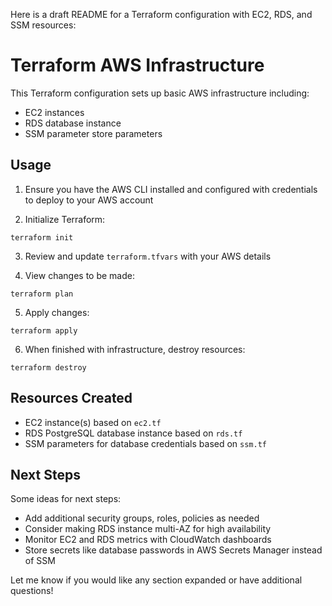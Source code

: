 Here is a draft README for a Terraform configuration with EC2, RDS, and SSM resources:

# Terraform AWS Infrastructure

This Terraform configuration sets up basic AWS infrastructure including:

- EC2 instances
- RDS database instance
- SSM parameter store parameters

## Usage

1. Ensure you have the AWS CLI installed and configured with credentials to deploy to your AWS account

2. Initialize Terraform:

```
terraform init
```

3. Review and update `terraform.tfvars` with your AWS details

4. View changes to be made: 

```
terraform plan
```

5. Apply changes:

```
terraform apply
```

6. When finished with infrastructure, destroy resources: 

```
terraform destroy
```

## Resources Created

- EC2 instance(s) based on `ec2.tf`
- RDS PostgreSQL database instance based on `rds.tf` 
- SSM parameters for database credentials based on `ssm.tf`

## Next Steps

Some ideas for next steps:

- Add additional security groups, roles, policies as needed
- Consider making RDS instance multi-AZ for high availability
- Monitor EC2 and RDS metrics with CloudWatch dashboards
- Store secrets like database passwords in AWS Secrets Manager instead of SSM

Let me know if you would like any section expanded or have additional questions!
